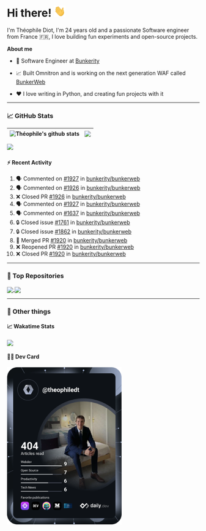# Hi there! <img src="./wave.gif" width="30px" height="30px" />

I'm Théophile Diot, I'm 24 years old and a passionate Software engineer from France 🇫🇷, I love building fun experiments and open-source projects.

**About me**

- 💼 Software Engineer at [Bunkerity](https://www.bunkerity.com/)

- 📈 Built Omnitron and is working on the next generation WAF called [BunkerWeb](https://www.bunkerweb.io)

- ❤️ I love writing in Python, and creating fun projects with it

---

### 📈 GitHub Stats

| <img align="center" src="https://github-readme-stats.vercel.app/api?username=TheophileDiot&show_icons=true&include_all_commits=true&theme=algolia&hide_border=true&rank_icon=github" alt="Théophile's github stats" /> | <img align="center" src="https://github-readme-stats.vercel.app/api/top-langs/?username=TheophileDiot&layout=compact&theme=algolia&hide_border=true" /> |
| ---------------------------------------------------------------------------------------------------------------------------------------------------------------------------------------------------------------------- | ------------------------------------------------------------------------------------------------------------------------------------------------------- |

![](https://github-readme-activity-graph.vercel.app/graph?username=TheophileDiot&theme=tokyo-night)

#### :zap: Recent Activity

<!--START_SECTION:activity-->
1. 🗣 Commented on [#1927](https://github.com/bunkerity/bunkerweb/pull/1927#issuecomment-2607374669) in [bunkerity/bunkerweb](https://github.com/bunkerity/bunkerweb)
2. 🗣 Commented on [#1926](https://github.com/bunkerity/bunkerweb/pull/1926#issuecomment-2607369646) in [bunkerity/bunkerweb](https://github.com/bunkerity/bunkerweb)
3. ❌ Closed PR [#1926](https://github.com/bunkerity/bunkerweb/pull/1926) in [bunkerity/bunkerweb](https://github.com/bunkerity/bunkerweb)
4. 🗣 Commented on [#1927](https://github.com/bunkerity/bunkerweb/pull/1927#issuecomment-2607367663) in [bunkerity/bunkerweb](https://github.com/bunkerity/bunkerweb)
5. 🗣 Commented on [#1637](https://github.com/bunkerity/bunkerweb/issues/1637#issuecomment-2606470184) in [bunkerity/bunkerweb](https://github.com/bunkerity/bunkerweb)
6. 🔒 Closed issue [#1761](https://github.com/bunkerity/bunkerweb/issues/1761) in [bunkerity/bunkerweb](https://github.com/bunkerity/bunkerweb)
7. 🔒 Closed issue [#1862](https://github.com/bunkerity/bunkerweb/issues/1862) in [bunkerity/bunkerweb](https://github.com/bunkerity/bunkerweb)
8. 🎉 Merged PR [#1920](https://github.com/bunkerity/bunkerweb/pull/1920) in [bunkerity/bunkerweb](https://github.com/bunkerity/bunkerweb)
9. ❌ Reopened PR [#1920](https://github.com/bunkerity/bunkerweb/pull/1920) in [bunkerity/bunkerweb](https://github.com/bunkerity/bunkerweb)
10. ❌ Closed PR [#1920](https://github.com/bunkerity/bunkerweb/pull/1920) in [bunkerity/bunkerweb](https://github.com/bunkerity/bunkerweb)
<!--END_SECTION:activity-->

---

### 🔧 Top Repositories

<a href="https://github.com/bunkerity/bunkerweb">
  <img align="center" src="https://github-readme-stats.vercel.app/api/pin/?username=Bunkerity&repo=bunkerweb&theme=algolia" />
</a>
<a href="https://github.com/TheophileDiot/Omnitron">
  <img align="center" src="https://github-readme-stats.vercel.app/api/pin/?username=TheophileDiot&repo=Omnitron&theme=algolia" />
</a>

---

### 🎉 Other things

#### 📈 Wakatime Stats

<a href="https://wakatime.com/@theophile_bunkerity">
  <img align="center" src="https://github-readme-stats.vercel.app/api/wakatime?username=3aa5ce41-c253-43d9-8441-a721e446a45f&layout=compact&theme=algolia" />
</a>

#### 👨‍💻 Dev Card

<a href="https://app.daily.dev/TheophileDt">
  <img src="./devcard.svg" width="300" alt="Théophile Diot's Dev Card"/>
</a>
